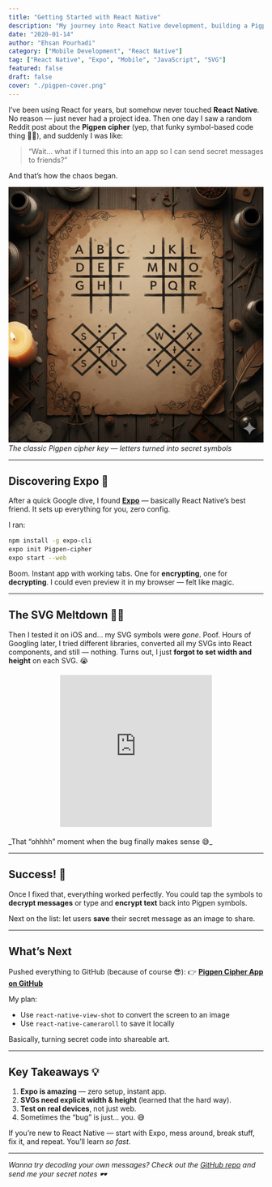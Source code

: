 ```yaml
---
title: "Getting Started with React Native"
description: "My journey into React Native development, building a Pigpen cipher app from idea to implementation. Learn about the challenges and solutions when working with SVGs in React Native."
date: "2020-01-14"
author: "Ehsan Pourhadi"
category: ["Mobile Development", "React Native"]
tag: ["React Native", "Expo", "Mobile", "JavaScript", "SVG"]
featured: false
draft: false
cover: "./pigpen-cover.png"
---
```


I’ve been using React for years, but somehow never touched **React Native**. No reason — just never had a project idea.
Then one day I saw a random Reddit post about the **Pigpen cipher** (yep, that funky symbol-based code thing 🕵️‍♂️), and suddenly I was like:

> “Wait… what if I turned this into an app so I can send secret messages to friends?”

And that’s how the chaos began.

![Pigpen cipher key diagram](./pigpen-cipher-key.png)
_The classic Pigpen cipher key — letters turned into secret symbols_

---

## Discovering Expo 🚀

After a quick Google dive, I found [**Expo**](https://expo.io/) — basically React Native’s best friend. It sets up everything for you, zero config.

I ran:

```bash
npm install -g expo-cli
expo init Pigpen-cipher
expo start --web
```

Boom. Instant app with working tabs. One for **encrypting**, one for **decrypting**. I could even preview it in my browser — felt like magic.

---

## The SVG Meltdown 🎨💀

Then I tested it on iOS and… my SVG symbols were _gone_. Poof.
Hours of Googling later, I tried different libraries, converted all my SVGs into React components, and still — nothing.
Turns out, I just **forgot to set width and height** on each SVG. 😭

<iframe allowfullscreen="" class="giphy-embed" frameborder="0" height="300" src="https://giphy.com/embed/6xcqPF9MTwChq" width="300" style="margin: 20px auto; display: block;"></iframe>
_That “ohhhh” moment when the bug finally makes sense 😅_

---

## Success! 🎉

Once I fixed that, everything worked perfectly. You could tap the symbols to **decrypt messages** or type and **encrypt text** back into Pigpen symbols.

Next on the list: let users **save** their secret message as an image to share.

---

## What’s Next

Pushed everything to GitHub (because of course 😎):
👉 [**Pigpen Cipher App on GitHub**](https://github.com/ehsanpo/Pigpen-cipher)

My plan:

- Use `react-native-view-shot` to convert the screen to an image
- Use `react-native-cameraroll` to save it locally

Basically, turning secret code into shareable art.

---

## Key Takeaways 💡

1. **Expo is amazing** — zero setup, instant app.
2. **SVGs need explicit width & height** (learned that the hard way).
3. **Test on real devices**, not just web.
4. Sometimes the “bug” is just… you. 😅

If you’re new to React Native — start with Expo, mess around, break stuff, fix it, and repeat. You’ll learn _so fast_.

---

_Wanna try decoding your own messages? Check out the [GitHub repo](https://github.com/ehsanpo/Pigpen-cipher) and send me your secret notes 🕶️_
